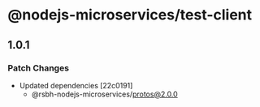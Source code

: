 # @nodejs-microservices/test-client

## 1.0.1

### Patch Changes

- Updated dependencies [22c0191]
  - @rsbh-nodejs-microservices/protos@2.0.0
